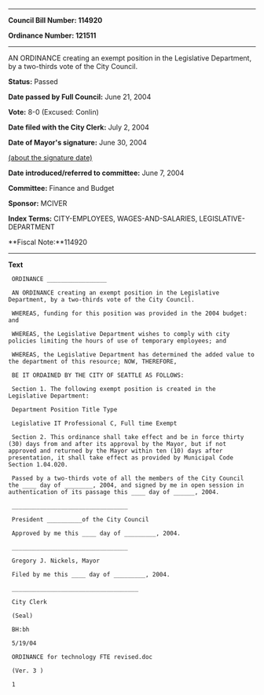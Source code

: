 

********

**Council Bill Number: 114920**
   
**Ordinance Number: 121511**
********

 AN ORDINANCE creating an exempt position in the Legislative Department, by a two-thirds vote of the City Council.

**Status:** Passed
   
**Date passed by Full Council:** June 21, 2004
   
**Vote:** 8-0 (Excused: Conlin)
   
**Date filed with the City Clerk:** July 2, 2004
   
**Date of Mayor's signature:** June 30, 2004
   
[(about the signature date)](/~public/approvaldate.htm)
   
   
   
**Date introduced/referred to committee:** June 7, 2004
   
**Committee:** Finance and Budget
   
**Sponsor:** MCIVER
   
   
**Index Terms:** CITY-EMPLOYEES, WAGES-AND-SALARIES, LEGISLATIVE-DEPARTMENT

**Fiscal Note:**114920

********

**Text**
   
```
 ORDINANCE _________________

 AN ORDINANCE creating an exempt position in the Legislative Department, by a two-thirds vote of the City Council.

 WHEREAS, funding for this position was provided in the 2004 budget: and

 WHEREAS, the Legislative Department wishes to comply with city policies limiting the hours of use of temporary employees; and

 WHEREAS, the Legislative Department has determined the added value to the department of this resource; NOW, THEREFORE,

 BE IT ORDAINED BY THE CITY OF SEATTLE AS FOLLOWS:

 Section 1. The following exempt position is created in the Legislative Department:

 Department Position Title Type

 Legislative IT Professional C, Full time Exempt

 Section 2. This ordinance shall take effect and be in force thirty (30) days from and after its approval by the Mayor, but if not approved and returned by the Mayor within ten (10) days after presentation, it shall take effect as provided by Municipal Code Section 1.04.020.

 Passed by a two-thirds vote of all the members of the City Council the ____ day of ________, 2004, and signed by me in open session in authentication of its passage this ____ day of ______, 2004.

 _________________________________

 President __________of the City Council

 Approved by me this ____ day of _________, 2004.

 _________________________________

 Gregory J. Nickels, Mayor

 Filed by me this ____ day of _________, 2004.

 ____________________________________

 City Clerk

 (Seal)

 BH:bh

 5/19/04

 ORDINANCE for technology FTE revised.doc

 (Ver. 3 )

 1

```
